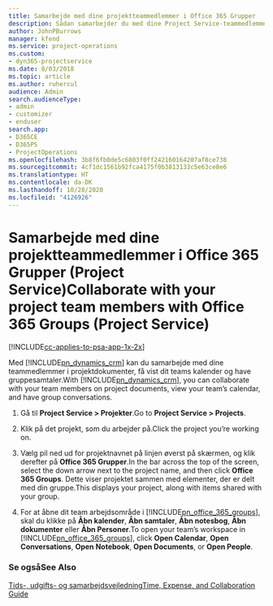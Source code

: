 ```yaml
---
title: Samarbejde med dine projektteammedlemmer i Office 365 Grupper
description: Sådan samarbejder du med dine Project Service-teammedlemmer via Office 365 Grupper
author: JohnPBurrows
manager: kfend
ms.service: project-operations
ms.custom:
- dyn365-projectservice
ms.date: 8/03/2018
ms.topic: article
ms.author: ruhercul
audience: Admin
search.audienceType:
- admin
- customizer
- enduser
search.app:
- D365CE
- D365PS
- ProjectOperations
ms.openlocfilehash: 3b8f6fb0de5c6803f0ff242160164207af8ce738
ms.sourcegitcommit: 4cf1dc1561b92fca4175f0b3813133c5e63ce8e6
ms.translationtype: HT
ms.contentlocale: da-DK
ms.lasthandoff: 10/28/2020
ms.locfileid: "4126926"
---
```

# <a name="collaborate-with-your-project-team-members-with-office-365-groups-project-service"></a><span data-ttu-id="8330a-103">Samarbejde med dine projektteammedlemmer i Office 365 Grupper (Project Service)</span><span class="sxs-lookup"><span data-stu-id="8330a-103">Collaborate with your project team members with Office 365 Groups (Project Service)</span></span>

[!INCLUDE[cc-applies-to-psa-app-1x-2x](../includes/cc-applies-to-psa-app-1x-2x.md)]

<span data-ttu-id="8330a-104">Med [!INCLUDE[pn_dynamics_crm](../includes/pn-dynamics-crm.md)] kan du samarbejde med dine teammedlemmer i projektdokumenter, få vist dit teams kalender og have gruppesamtaler.</span><span class="sxs-lookup"><span data-stu-id="8330a-104">With [!INCLUDE[pn_dynamics_crm](../includes/pn-dynamics-crm.md)], you can collaborate with your team members on project documents, view your team’s calendar, and have group conversations.</span></span>  
  
1. <span data-ttu-id="8330a-105">Gå til **Project Service > Projekter**.</span><span class="sxs-lookup"><span data-stu-id="8330a-105">Go to **Project Service > Projects**.</span></span>  
  
2. <span data-ttu-id="8330a-106">Klik på det projekt, som du arbejder på.</span><span class="sxs-lookup"><span data-stu-id="8330a-106">Click the project you’re working on.</span></span>  
  
3. <span data-ttu-id="8330a-107">Vælg pil ned ud for projektnavnet på linjen øverst på skærmen, og klik derefter på **Office 365 Grupper**.</span><span class="sxs-lookup"><span data-stu-id="8330a-107">In the bar across the top of the screen, select the down arrow next to the project name, and then click **Office 365 Groups**.</span></span> <span data-ttu-id="8330a-108">Dette viser projektet sammen med elementer, der er delt med din gruppe.</span><span class="sxs-lookup"><span data-stu-id="8330a-108">This displays your project, along with items shared with your group.</span></span>  
  
4. <span data-ttu-id="8330a-109">For at åbne dit team arbejdsområde i [!INCLUDE[pn_office_365_groups](../includes/pn-office-365-groups.md)], skal du klikke på **Åbn kalender**, **Åbn samtaler**, **Åbn notesbog**, **Åbn dokumenter** eller **Åbn Personer**.</span><span class="sxs-lookup"><span data-stu-id="8330a-109">To open your team’s workspace in [!INCLUDE[pn_office_365_groups](../includes/pn-office-365-groups.md)], click **Open Calendar**, **Open Conversations**, **Open Notebook**, **Open Documents**, or **Open People**.</span></span>  
  
### <a name="see-also"></a><span data-ttu-id="8330a-110">Se også</span><span class="sxs-lookup"><span data-stu-id="8330a-110">See Also</span></span>  
 [<span data-ttu-id="8330a-111">Tids-, udgifts- og samarbejdsvejledning</span><span class="sxs-lookup"><span data-stu-id="8330a-111">Time, Expense, and Collaboration Guide</span></span>](../psa/time-expense-collaboration-guide.md)
